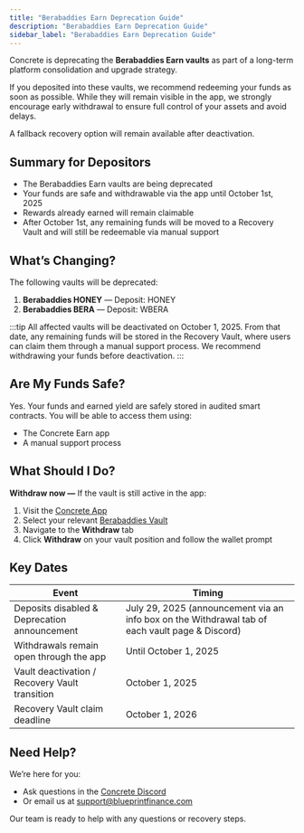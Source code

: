 ```yaml
---
title: "Berabaddies Earn Deprecation Guide"
description: "Berabaddies Earn Deprecation Guide"
sidebar_label: "Berabaddies Earn Deprecation Guide"
---
```


Concrete is deprecating the **Berabaddies Earn vaults** as part of a long-term platform consolidation and upgrade strategy.

If you deposited into these vaults, we recommend redeeming your funds as soon as possible. While they will remain visible in the app, we strongly encourage early withdrawal to ensure full control of your assets and avoid delays.

A fallback recovery option will remain available after deactivation.

## Summary for Depositors

- The Berabaddies Earn vaults are being deprecated
- Your funds are safe and withdrawable via the app until October 1st, 2025
- Rewards already earned will remain claimable
- After October 1st, any remaining funds will be moved to a Recovery Vault and will still be redeemable via manual support

## What’s Changing?

The following vaults will be deprecated:

1. **Berabaddies HONEY** — Deposit: HONEY
2. **Berabaddies BERA** — Deposit: WBERA

:::tip
All affected vaults will be deactivated on October 1, 2025. From that date, any remaining funds will be stored in the Recovery Vault, where users can claim them through a manual support process. We recommend withdrawing your funds before deactivation.
:::

## Are My Funds Safe?

Yes. Your funds and earned yield are safely stored in audited smart contracts. You will be able to access them using:

- The Concrete Earn app
- A manual support process

## What Should I Do?

**Withdraw now —** If the vault is still active in the app:

1. Visit the [Concrete App](https://app.concrete.xyz/)
2. Select your relevant [Berabaddies Vault](https://app.concrete.xyz/vault/berabaddies/earn)
3. Navigate to the **Withdraw** tab
4. Click **Withdraw** on your vault position and follow the wallet prompt

## Key Dates

| **Event** | **Timing** |
| --- | --- |
| Deposits disabled & Deprecation announcement | July 29, 2025 (announcement via an info box on the Withdrawal tab of each vault page & Discord) |
| Withdrawals remain open through the app | Until October 1, 2025 |
| Vault deactivation / Recovery Vault transition | October 1, 2025 |
| Recovery Vault claim deadline | October 1, 2026 |

## Need Help?

We’re here for you:

- Ask questions in the [Concrete Discord](https://discord.gg/concretexyz)
- Or email us at [support@blueprintfinance.com](mailto:support@blueprintfinance.com)

Our team is ready to help with any questions or recovery steps.
